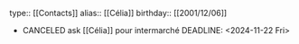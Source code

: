 type:: [[Contacts]]
alias:: [[Célia]]
birthday:: [[2001/12/06]]

- CANCELED ask [[Célia]] pour intermarché 
  DEADLINE: <2024-11-22 Fri>